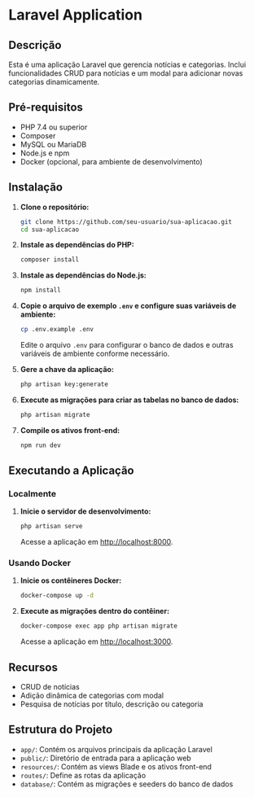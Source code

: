 # Laravel Application

## Descrição

Esta é uma aplicação Laravel que gerencia notícias e categorias. Inclui funcionalidades CRUD para notícias e um modal para adicionar novas categorias dinamicamente.

## Pré-requisitos

- PHP 7.4 ou superior
- Composer
- MySQL ou MariaDB
- Node.js e npm
- Docker (opcional, para ambiente de desenvolvimento)

## Instalação

1. **Clone o repositório:**

    ```bash
    git clone https://github.com/seu-usuario/sua-aplicacao.git
    cd sua-aplicacao
    ```

2. **Instale as dependências do PHP:**

    ```bash
    composer install
    ```

3. **Instale as dependências do Node.js:**

    ```bash
    npm install
    ```

4. **Copie o arquivo de exemplo `.env` e configure suas variáveis de ambiente:**

    ```bash
    cp .env.example .env
    ```

    Edite o arquivo `.env` para configurar o banco de dados e outras variáveis de ambiente conforme necessário.

5. **Gere a chave da aplicação:**

    ```bash
    php artisan key:generate
    ```

6. **Execute as migrações para criar as tabelas no banco de dados:**

    ```bash
    php artisan migrate
    ```

7. **Compile os ativos front-end:**

    ```bash
    npm run dev
    ```

## Executando a Aplicação

### Localmente

1. **Inicie o servidor de desenvolvimento:**

    ```bash
    php artisan serve
    ```

    Acesse a aplicação em [http://localhost:8000](http://localhost:8000).

### Usando Docker

1. **Inicie os contêineres Docker:**

    ```bash
    docker-compose up -d
    ```

2. **Execute as migrações dentro do contêiner:**

    ```bash
    docker-compose exec app php artisan migrate
    ```

    Acesse a aplicação em [http://localhost:3000](http://localhost:3000).

## Recursos

- CRUD de notícias
- Adição dinâmica de categorias com modal
- Pesquisa de notícias por título, descrição ou categoria

## Estrutura do Projeto

- `app/`: Contém os arquivos principais da aplicação Laravel
- `public/`: Diretório de entrada para a aplicação web
- `resources/`: Contém as views Blade e os ativos front-end
- `routes/`: Define as rotas da aplicação
- `database/`: Contém as migrações e seeders do banco de dados
